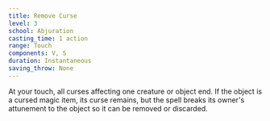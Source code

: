 ```yaml
---
title: Remove Curse
level: 3
school: Abjuration
casting_time: 1 action
range: Touch
components: V, S
duration: Instantaneous
saving_throw: None
---
```


At your touch, all curses affecting one creature or object end. If the object is a cursed magic item, its curse remains, but the spell breaks its owner's attunement to the object so it can be removed or discarded.
